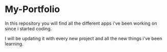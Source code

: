 # My-Portfolio

In this repository you will find all the different apps i've been working on since i started coding.

I will be updating it with every new project and all the new things i've been learning.
